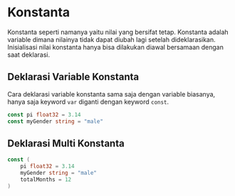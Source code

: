 # Konstanta

Konstanta seperti namanya yaitu nilai yang bersifat tetap. Konstanta adalah variable dimana nilainya tidak dapat diubah lagi setelah dideklarasikan. Inisialisasi nilai konstanta hanya bisa dilakukan diawal bersamaan dengan saat deklarasi.

## Deklarasi Variable Konstanta

Cara deklarasi variable konstanta sama saja dengan variable biasanya, hanya saja keyword `var` diganti dengan keyword `const`.

```go
const pi float32 = 3.14
const myGender string = "male"
```

## Deklarasi Multi Konstanta

```go
const (
    pi float32 = 3.14
    myGender string = "male"
    totalMonths = 12
)
```
